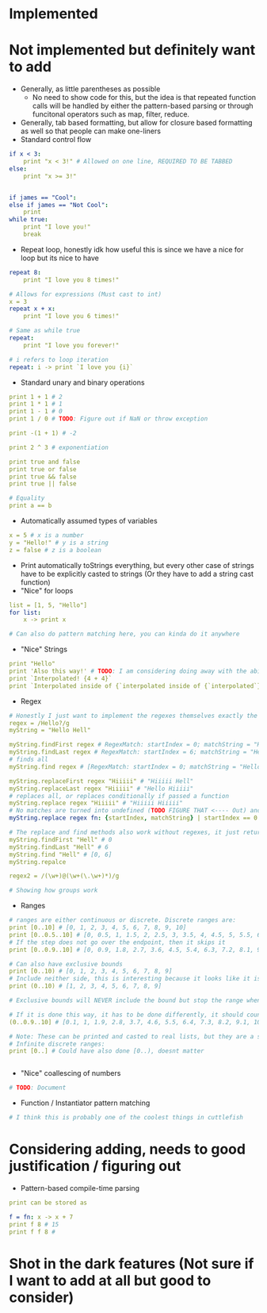 # Implemented

# Not implemented but definitely want to add


- Generally, as little parentheses as possible
  - No need to show code for this, but the idea is that repeated function calls will be handled by either the pattern-based parsing or through funcitonal operators such as map, filter, reduce.
- Generally, tab based formatting, but allow for closure based formatting as well so that people can make one-liners
- Standard control flow
```yml
if x < 3:
    print "x < 3!" # Allowed on one line, REQUIRED TO BE TABBED
else:
    print "x >= 3!"


if james == "Cool":
else if james == "Not Cool":
    print
while true:
    print "I love you!"
    break
```
- Repeat loop, honestly idk how useful this is since we have a nice for loop but its nice to have
```yml
repeat 8:
    print "I love you 8 times!"

# Allows for expressions (Must cast to int)
x = 3
repeat x + x:
    print "I love you 6 times!"

# Same as while true
repeat:
    print "I love you forever!"

# i refers to loop iteration
repeat: i -> print `I love you {i}`
```
- Standard unary and binary operations
```yml
print 1 + 1 # 2
print 1 * 1 # 1
print 1 - 1 # 0
print 1 / 0 # TODO: Figure out if NaN or throw exception

print -(1 + 1) # -2

print 2 ^ 3 # exponentiation

print true and false
print true or false
print true && false
print true || false

# Equality
print a == b
```
- Automatically assumed types of variables
```yml
x = 5 # x is a number
y = "Hello!" # y is a string
z = false # z is a boolean
```
- Print automatically toStrings everything, but every other case of strings have to be explicitly casted to strings (Or they have to add a string cast function)
- "Nice" for loops
```yml
list = [1, 5, "Hello"]
for list:
    x -> print x

# Can also do pattern matching here, you can kinda do it anywhere
```
- "Nice" Strings
```yml
print "Hello"
print 'Also this way!' # TODO: I am considering doing away with the ability to ambiguously use either ' and " as the same thing, there should be a difference between them I think. At the same time, maybe not.
print `Interpolated! {4 + 4}`
print `Interpolated inside of {`interpolated inside of {`interpolated`} because`} python doesnt let you do that lol`
```
- Regex
```yml
# Honestly I just want to implement the regexes themselves exactly the same way js does it, I just would wanna change how to matching stuff works
regex = /Hello?/g
myString = "Hello Hell"

myString.findFirst regex # RegexMatch: startIndex = 0; matchString = "Hello"; groups = []
myString.findLast regex # RegexMatch: startIndex = 6; matchString = "Hell"; groups = []
# finds all
myString.find regex # [RegexMatch: startIndex = 0; matchString = "Hello"; groups = [], RegexMatch: startIndex = 6; matchString = "Hell"; groups = []]

myString.replaceFirst regex "Hiiiii" # "Hiiiii Hell"
myString.replaceLast regex "Hiiiii" # "Hello Hiiiii"
# replaces all, or replaces conditionally if passed a function
myString.replace regex "Hiiiii" # "Hiiiii Hiiiii"
# No matches are turned into undefined (TODO FIGURE THAT <---- Out) and just dont get replaced
myString.replace regex fn: {startIndex, matchString} | startIndex == 0 -> "Hiiiii" # "Hiiiii Hell"

# The replace and find methods also work without regexes, it just returns indices
myString.findFirst "Hell" # 0
myString.findLast "Hell" # 6
myString.find "Hell" # [0, 6]
myString.repalce

regex2 = /(\w+)@(\w+(\.\w+)*)/g

# Showing how groups work

```
- Ranges
```yml
# ranges are either continuous or discrete. Discrete ranges are:
print [0..10] # [0, 1, 2, 3, 4, 5, 6, 7, 8, 9, 10]
print [0..0.5..10] # [0, 0.5, 1, 1.5, 2, 2.5, 3, 3.5, 4, 4.5, 5, 5.5, 6, 6.5, 7, 7.5, 8, 8.5, 9, 9.5, 10]
# If the step does not go over the endpoint, then it skips it
print [0..0.9..10] # [0, 0.9, 1.8, 2.7, 3.6, 4.5, 5.4, 6.3, 7.2, 8.1, 9, 9.9]

# Can also have exclusive bounds
print [0..10) # [0, 1, 2, 3, 4, 5, 6, 7, 8, 9]
# Include neither side, this is interesting because it looks like it is a 0..10 wrapped in a (), but it is not. TODO: Look into this.
print (0..10) # [1, 2, 3, 4, 5, 6, 7, 8, 9]

# Exclusive bounds will NEVER include the bound but stop the range when goes out of it, inclusive bounds will ONLY include when the iterator steps on it.

# If it is done this way, it has to be done differently, it should count down from 10 rather than count up from 0 and then not include zero. This is to ensure that the 10 itself is always included.
(0..0.9..10] # [0.1, 1, 1.9, 2.8, 3.7, 4.6, 5.5, 6.4, 7.3, 8.2, 9.1, 10]

# Note: These can be printed and casted to real lists, but they are a separate data type, only storing their beginning, end and stepsize
# Infinite discrete ranges:
print [0..] # Could have also done [0..), doesnt matter



```
- "Nice" coallescing of numbers
```yml
# TODO: Document
```
- Function / Instantiator pattern matching
```yml
# I think this is probably one of the coolest things in cuttlefish
```

# Considering adding, needs to good justification / figuring out
- Pattern-based compile-time parsing
```yml
print can be stored as

f = fn: x -> x + 7
print f 8 # 15
print f f 8 # 
```

# Shot in the dark features (Not sure if I want to add at all but good to consider)